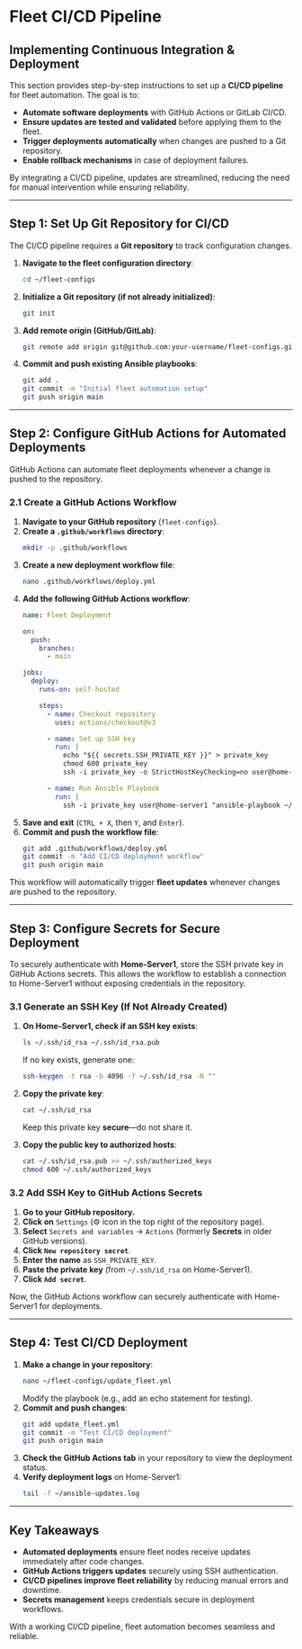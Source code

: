 # Fleet CI/CD Pipeline

## Implementing Continuous Integration & Deployment 

This section provides step-by-step instructions to set up a **CI/CD pipeline** for fleet automation. The goal is to:

- **Automate software deployments** with GitHub Actions or GitLab CI/CD.
- **Ensure updates are tested and validated** before applying them to the fleet.
- **Trigger deployments automatically** when changes are pushed to a Git repository.
- **Enable rollback mechanisms** in case of deployment failures.

By integrating a CI/CD pipeline, updates are streamlined, reducing the need for manual intervention while ensuring reliability.

---

## Step 1: Set Up Git Repository for CI/CD

The CI/CD pipeline requires a **Git repository** to track configuration changes.

1. **Navigate to the fleet configuration directory**:
   ```bash
   cd ~/fleet-configs
   ```
2. **Initialize a Git repository (if not already initialized)**:
   ```bash
   git init
   ```
3. **Add remote origin (GitHub/GitLab)**:
   ```bash
   git remote add origin git@github.com:your-username/fleet-configs.git
   ```
4. **Commit and push existing Ansible playbooks**:
   ```bash
   git add .
   git commit -m "Initial fleet automation setup"
   git push origin main
   ```

---

## Step 2: Configure GitHub Actions for Automated Deployments

GitHub Actions can automate fleet deployments whenever a change is pushed to the repository.

### 2.1 Create a GitHub Actions Workflow
1. **Navigate to your GitHub repository** (`fleet-configs`).
2. **Create a `.github/workflows` directory**:
   ```bash
   mkdir -p .github/workflows
   ```
3. **Create a new deployment workflow file**:
   ```bash
   nano .github/workflows/deploy.yml
   ```
4. **Add the following GitHub Actions workflow**:
   ```yaml
   name: Fleet Deployment

   on:
     push:
       branches:
         - main

   jobs:
     deploy:
       runs-on: self-hosted

       steps:
         - name: Checkout repository
           uses: actions/checkout@v3

         - name: Set up SSH key
           run: |
             echo "${{ secrets.SSH_PRIVATE_KEY }}" > private_key
             chmod 600 private_key
             ssh -i private_key -o StrictHostKeyChecking=no user@home-server1 "echo 'SSH connection successful'"

         - name: Run Ansible Playbook
           run: |
             ssh -i private_key user@home-server1 "ansible-playbook ~/ansible-playbooks/update_fleet.yml"
   ```
5. **Save and exit** (`CTRL + X`, then `Y`, and `Enter`).
6. **Commit and push the workflow file**:
   ```bash
   git add .github/workflows/deploy.yml
   git commit -m "Add CI/CD deployment workflow"
   git push origin main
   ```

This workflow will automatically trigger **fleet updates** whenever changes are pushed to the repository.

---

## Step 3: Configure Secrets for Secure Deployment

To securely authenticate with **Home-Server1**, store the SSH private key in GitHub Actions secrets. This allows the workflow to establish a connection to Home-Server1 without exposing credentials in the repository.

### 3.1 Generate an SSH Key (If Not Already Created)

1. **On Home-Server1, check if an SSH key exists**:
   ```bash
   ls ~/.ssh/id_rsa ~/.ssh/id_rsa.pub
   ```
   If no key exists, generate one:
   ```bash
   ssh-keygen -t rsa -b 4096 -f ~/.ssh/id_rsa -N ""
   ```

2. **Copy the private key**:
   ```bash
   cat ~/.ssh/id_rsa
   ```
   Keep this private key **secure**—do not share it.

3. **Copy the public key to authorized hosts**:
   ```bash
   cat ~/.ssh/id_rsa.pub >> ~/.ssh/authorized_keys
   chmod 600 ~/.ssh/authorized_keys
   ```

### 3.2 Add SSH Key to GitHub Actions Secrets

1. **Go to your GitHub repository.**
2. **Click on** `Settings` (⚙️ icon in the top right of the repository page).
3. **Select** `Secrets and variables` → `Actions` (formerly **Secrets** in older GitHub versions).
4. **Click `New repository secret`**.
5. **Enter the name** as `SSH_PRIVATE_KEY`.
6. **Paste the private key** (from `~/.ssh/id_rsa` on Home-Server1).
7. **Click `Add secret`**.

Now, the GitHub Actions workflow can securely authenticate with Home-Server1 for deployments.

---

## Step 4: Test CI/CD Deployment

1. **Make a change in your repository**:
   ```bash
   nano ~/fleet-configs/update_fleet.yml
   ```
   Modify the playbook (e.g., add an echo statement for testing).
2. **Commit and push changes**:
   ```bash
   git add update_fleet.yml
   git commit -m "Test CI/CD deployment"
   git push origin main
   ```
3. **Check the GitHub Actions tab** in your repository to view the deployment status.
4. **Verify deployment logs** on Home-Server1:
   ```bash
   tail -f ~/ansible-updates.log
   ```

---

## Key Takeaways

- **Automated deployments** ensure fleet nodes receive updates immediately after code changes.
- **GitHub Actions triggers updates** securely using SSH authentication.
- **CI/CD pipelines improve fleet reliability** by reducing manual errors and downtime.
- **Secrets management** keeps credentials secure in deployment workflows.

With a working CI/CD pipeline, fleet automation becomes seamless and reliable.

